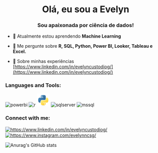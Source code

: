 <h1 align="center">Olá, eu sou a Evelyn</h1>
<h3 align="center">Sou apaixonada por ciência de dados!</h3>

- 🌱 Atualmente estou aprendendo **Machine Learning**

- 💬 Me pergunte sobre **R, SQL, Python, Power BI, Looker, Tableau e Excel.**

- 📄 Sobre minhas experiências [https://www.linkedin.com/in/evelyncustodiog/](https://www.linkedin.com/in/evelyncustodiog/)

<h3 align="left">Languages and Tools:</h3>
<p align="left">
<img src="https://upload.wikimedia.org/wikipedia/commons/thumb/c/cf/New_Power_BI_Logo.svg/630px-New_Power_BI_Logo.svg.png" alt="powerbi" width="40" height="40"/> 
<img src="https://cdn.jsdelivr.net/gh/devicons/devicon/icons/r/r-original.svg" alt="r" width="40" height="40"/> 
<img src="https://raw.githubusercontent.com/devicons/devicon/master/icons/python/python-original.svg" alt="python" width="40" height="40"/> 
<img src="https://cdn.jsdelivr.net/gh/devicons/devicon/icons/googlecloud/googlecloud-original.svg" alt="sqlserver" width="40" height="40"/> 
<img src="https://cdn.jsdelivr.net/gh/devicons/devicon/icons/postgresql/postgresql-original.svg" alt="mssql" width="40" height="40"/>

<h3 align="left">Connect with me:</h3>
<p align="left">
<a href="https://linkedin.com/in/https://www.linkedin.com/in/evelyncustodiog/" target="blank"><img align="center" src="https://raw.githubusercontent.com/rahuldkjain/github-profile-readme-generator/master/src/images/icons/Social/linked-in-alt.svg" alt="https://www.linkedin.com/in/evelyncustodiog/" height="30" width="40" /></a>
<a href="https://instagram.com/https://www.instagram.com/evelynncsg/" target="blank"><img align="center" src="https://raw.githubusercontent.com/rahuldkjain/github-profile-readme-generator/master/src/images/icons/Social/instagram.svg" alt="https://www.instagram.com/evelynncsg/" height="30" width="40" /></a>
</p>


![Anurag's GitHub stats](https://github-readme-stats.vercel.app/api?username=anuraghazra&show_icons=true&theme=dracula)
